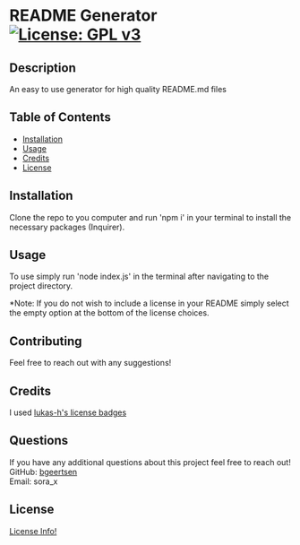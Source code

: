 
# README Generator                                               [![License: GPL v3](https://img.shields.io/badge/License-GPLv3-blue.svg)](https://www.gnu.org/licenses/gpl-3.0)

## Description 

An easy to use generator for high quality README.md files


## Table of Contents

* [Installation](#installation)
* [Usage](#usage)
* [Credits](#credits)
* [License](#license)


## Installation

Clone the repo to you computer and run 'npm i' in your terminal to install the necessary packages (Inquirer).


## Usage 

To use simply run 'node index.js' in the terminal after navigating to the project directory.

*Note: If you do not wish to include a license in your README simply select the empty option at the bottom of the license choices.


## Contributing

Feel free to reach out with any suggestions!

## Credits

I used [lukas-h's license badges](https://gist.github.com/lukas-h/2a5d00690736b4c3a7ba)


## Questions

If you have any additional questions about this project feel free to reach out!<br/>
GitHub: [bgeertsen](https://github.com/bgeertsen/)<br/>
Email: sora_x<br/>



## License
    
[License Info!](https://choosealicense.com/licenses/gpl-3.0/)


